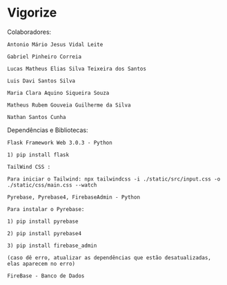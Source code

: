# Vigorize

Colaboradores:

    Antonio Mário Jesus Vidal Leite

    Gabriel Pinheiro Correia

    Lucas Matheus Elias Silva Teixeira dos Santos

    Luis Davi Santos Silva

    Maria Clara Aquino Siqueira Souza

    Matheus Rubem Gouveia Guilherme da Silva

    Nathan Santos Cunha

Dependências e Bibliotecas:

    Flask Framework Web 3.0.3 - Python

    1) pip install flask

    TailWind CSS :

    Para iniciar o Tailwind: npx tailwindcss -i ./static/src/input.css -o ./static/css/main.css --watch

    Pyrebase, Pyrebase4, FirebaseAdmin - Python

    Para instalar o Pyrebase:

    1) pip install pyrebase

    2) pip install pyrebase4

    3) pip install firebase_admin

    (caso dê erro, atualizar as dependências que estão desatualizadas, elas aparecem no erro)

    FireBase - Banco de Dados

    
